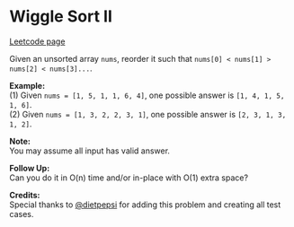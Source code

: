 # Wiggle Sort II
[Leetcode page](https://leetcode.com/problems/wiggle-sort-ii/description)

Given an unsorted array `nums`, reorder it such that `nums[0] < nums[1] >
nums[2] < nums[3]...`.

**Example:**  
(1) Given `nums = [1, 5, 1, 1, 6, 4]`, one possible answer is `[1, 4, 1, 5, 1,
6]`.  
(2) Given `nums = [1, 3, 2, 2, 3, 1]`, one possible answer is `[2, 3, 1, 3, 1,
2]`.

**Note:**  
You may assume all input has valid answer.

**Follow Up:**  
Can you do it in O(n) time and/or in-place with O(1) extra space?

**Credits:**  
Special thanks to [@dietpepsi](https://leetcode.com/discuss/user/dietpepsi)
for adding this problem and creating all test cases.

